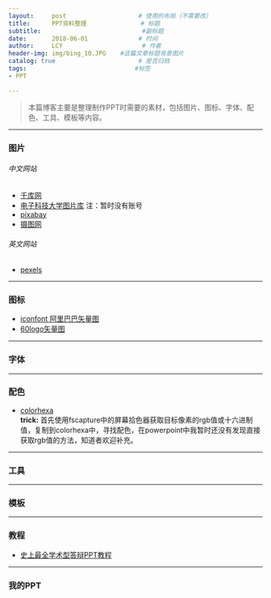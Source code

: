 ```yaml
---
layout:     post                    # 使用的布局（不需要改）
title:      PPT资料整理               # 标题 
subtitle:                            #副标题
date:       2018-06-01              # 时间
author:     LCY                      # 作者
header-img: img/bing_10.JPG    #这篇文章标题背景图片
catalog: true                       # 是否归档
tags:                              #标签
- PPT

---
```


> 本篇博客主要是整理制作PPT时需要的素材，包括图片、图标、字体、配色、工具、模板等内容。

---

### 图片
###### 中文网站
* [千库网](http://588ku.com/)
* [电子科技大学图片库](http://photo.uestc.edu.cn)      注：暂时没有账号
* [pixabay](https://pixabay.com/)
* [摄图网](http://699pic.com/)

###### 英文网站
* [pexels](https://www.pexels.com/)

---

### 图标
* [iconfont 阿里巴巴矢量图](http://iconfont.cn/?spm=a313x.7781069.1998910419.d4d0a486a)
* [60logo矢量图](http://www.60logo.com/)

---

### 字体

---

### 配色
* [colorhexa](https://www.colorhexa.com/)  
**trick:** 首先使用fscapture中的屏幕拾色器获取目标像素的rgb值或十六进制值，复制到colorhexa中，寻找配色，在powerpoint中我暂时还没有发现直接获取rgb值的方法，知道者欢迎补充。


---

### 工具

---

### 模板


---

### 教程
* [史上最全学术型答辩PPT教程](https://www.daizitouxiang.com/92/72852.html)

---

### 我的PPT
